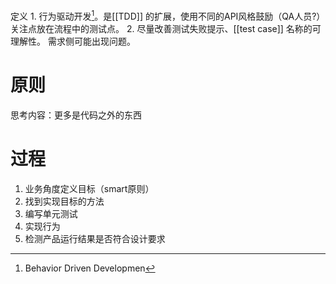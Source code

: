 定义
	1. 行为驱动开发[^1]。是[[TDD]] 的扩展，使用不同的API风格鼓励（QA人员?）关注点放在流程中的测试点。
	2. 尽量改善测试失败提示、[[test case]] 名称的可理解性。
需求侧可能出现问题。
# 原则
思考内容：更多是代码之外的东西
# 过程
1. 业务角度定义目标（smart原则）
2. 找到实现目标的方法
3. 编写单元测试
4. 实现行为
5. 检测产品运行结果是否符合设计要求


[^1]: Behavior Driven Developmen